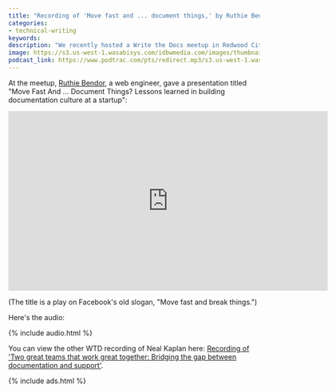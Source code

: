 ```yaml
---
title: "Recording of 'Move fast and ... document things,' by Ruthie Bendor at Write the Docs"
categories:
- technical-writing
keywords:
description: "We recently hosted a Write the Docs meetup in Redwood City with a couple of excellent presenters. A recording of Ruthie Bendor's presentation is below."
image: https://s3.us-west-1.wasabisys.com/idbwmedia.com/images/thumbnails/writethedocsthumb.png
podcast_link: https://www.podtrac.com/pts/redirect.mp3/s3.us-west-1.wasabisys.com/idbwmedia.com/podcasts/ruthiemovefastanddocwtd.mp3
---
```


At the meetup, [Ruthie Bendor](https://twitter.com/unruthless), a web engineer, gave a presentation titled "Move Fast And ... Document Things? Lessons learned in building documentation culture at a startup":

<iframe width="640" height="360" src="https://www.youtube.com/embed/mMr16fzjY7M" frameborder="0" allowfullscreen></iframe>

(The title is a play on Facebook's old slogan, "Move fast and break things.")

Here's the audio:

{% include audio.html %}

You can view the other WTD recording of Neal Kaplan here: [Recording of 'Two great teams that work great together: Bridging the gap between documentation and support'](/2016/05/22/neal-kaplan-work-together/).

{% include ads.html %}

